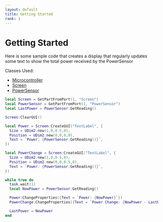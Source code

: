 ```yaml
---
layout: default
title: Getting Started
rank: 1
---
```


# Getting Started

Here is some sample code that creates a display that regularly updates some text to show the total power received by the PowerSensor

Classes Used:
- [Microcontroller](https://realbongochongo.github.io/cosmicjunk.lua/docs/basic/microcontroller)
- [Screen](https://realbongochongo.github.io/cosmicjunk.lua/docs/types/part/screen)
- [PowerSensor](https://realbongochongo.github.io/cosmicjunk.lua/docs/types/part/screen)

```lua
local Screen = GetPartFromPort(1, "Screen")
local PowerSensor = GetPartFromPort(1, "PowerSensor")
local LastPower = PowerSensor:GetReading()

Screen:ClearGUI()

local Power = Screen:CreateGUI("TextLabel", {
  Size = UDim2.new(1,0,0.5,0),
  Position = UDim2.new(0,0,0,0),
  Text = `Power: {PowerSensor:GetReading()}`,
})

local PowerChange = Screen:CreateGUI("TextLabel", {
  Size = UDim2.new(1,0,0.5,0),
  Position = UDim2.new(0,0,0.5,0),
  Text = `Power: {PowerSensor:GetReading()}`,
})

while true do
  task.wait(1)
  local NowPower = PowerSensor:GetReading()

  Power:ChangeProperties({Text = `Power: {NowPower}`})
  PowerChange:ChangeProperties({Text = `Power Change: {NowPower - LastPower}`})

  LastPower = NowPower
end
```
